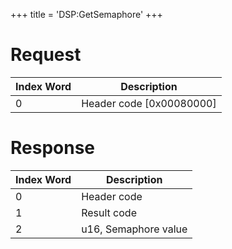 +++
title = 'DSP:GetSemaphore'
+++

# Request

| Index Word | Description                |
|------------|----------------------------|
| 0          | Header code \[0x00080000\] |

# Response

| Index Word | Description          |
|------------|----------------------|
| 0          | Header code          |
| 1          | Result code          |
| 2          | u16, Semaphore value |
